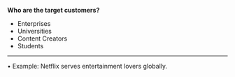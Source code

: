 
**Who are the target customers?**
- Enterprises
- Universities
- Content Creators
- Students
---
• Example: Netflix serves entertainment lovers globally.
